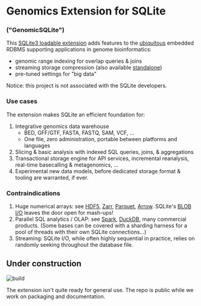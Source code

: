 # Genomics Extension for SQLite

### ("GenomicSQLite")

This [SQLite3 loadable extension](https://www.sqlite.org/loadext.html) adds features to the [ubiquitous](https://www.sqlite.org/mostdeployed.html) embedded RDBMS supporting applications in genome bioinformatics:

* genomic range indexing for overlap queries & joins
* streaming storage compression (also available [standalone](https://github.com/mlin/sqlite_zstd_vfs))
* pre-tuned settings for "big data"

Notice: this project is not associated with the SQLite developers.

### Use cases

The extension makes SQLite an efficient foundation for:

1. Integrative genomics data warehouse
    * BED, GFF/GTF, FASTA, FASTQ, SAM, VCF, ...
    * One file, zero administration, portable between platforms and languages
2. Slicing & basic analysis with indexed SQL queries, joins, & aggregations
3. Transactional storage engine for API services, incremental reanalysis, real-time basecalling & metagenomics, ...
4. Experimental new data models, before dedicated storage format & tooling are warranted, if ever.

### Contraindications

1. Huge numerical arrays: see [HDF5](https://www.hdfgroup.org/solutions/hdf5/), [Zarr](https://zarr.readthedocs.io/en/stable/), [Parquet](https://parquet.apache.org/), [Arrow](https://arrow.apache.org/). SQLite's [BLOB I/O](https://www.sqlite.org/c3ref/blob_open.html) leaves the door open for mash-ups!
2. Parallel SQL analytics / OLAP: see [Spark](https://spark.apache.org/), [DuckDB](https://duckdb.org/), many commercial products. (Some bases can be covered with a sharding harness for a pool of threads with their own SQLite connections...)
3. Streaming: SQLite I/O, while often highly sequential in practice, relies on randomly seeking throughout the database file.

## Under construction

![build](https://github.com/mlin/GenomicSQLite/workflows/build/badge.svg?branch=main)

The extension isn't quite ready for general use. The repo is public while we work on packaging and documentation.
